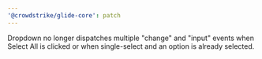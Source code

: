 ```yaml
---
'@crowdstrike/glide-core': patch
---
```


Dropdown no longer dispatches multiple "change" and "input" events when Select All is clicked or when single-select and an option is already selected.
